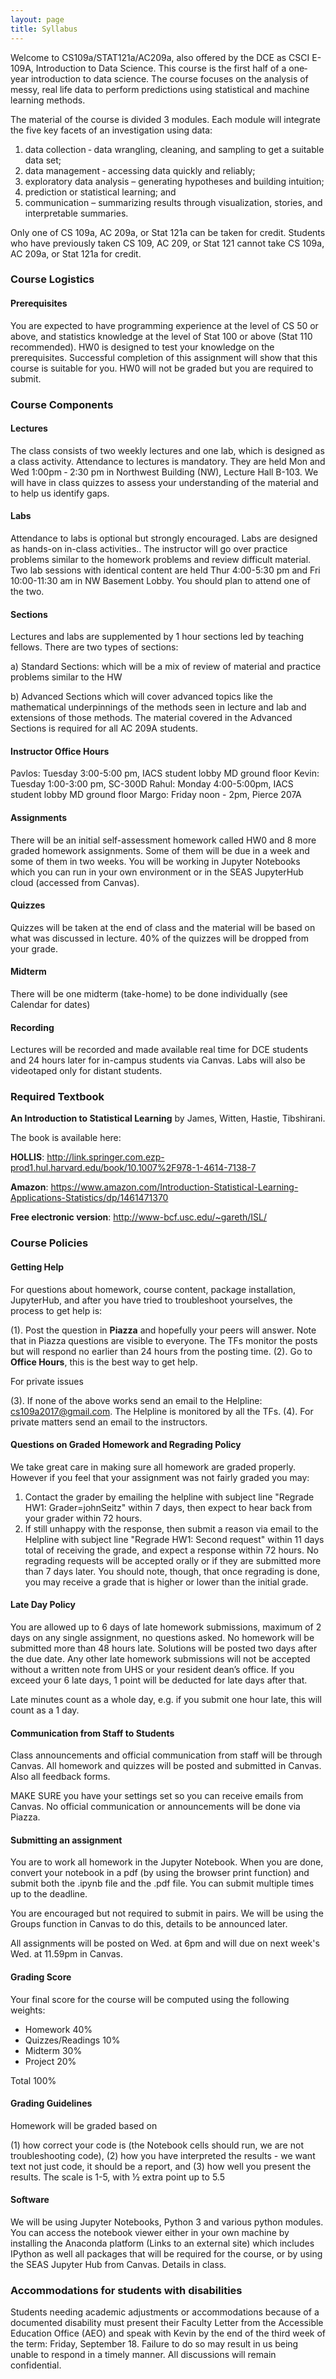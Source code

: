 ```yaml
---
layout: page
title: Syllabus
---
```

 
Welcome to CS109a/STAT121a/AC209a, also offered by the DCE as CSCI E-109A, Introduction to Data Science. This course is the first half of a one‐year introduction to data science. The course focuses on the analysis of messy, real life data to perform predictions using statistical and machine learning methods.

The material of the course is divided 3 modules. Each module will integrate the five key facets of an investigation using data: 

1. data collection ‐ data wrangling, cleaning, and sampling to get a suitable data set; 
2. data management ‐ accessing data quickly and reliably; 
3. exploratory data analysis – generating hypotheses and building intuition; 
4. prediction or statistical learning; and 
5. communication – summarizing results through visualization, stories, and interpretable summaries.

Only one of CS 109a, AC 209a, or Stat 121a can be taken for credit. Students who have previously taken CS 109, AC 209, or Stat 121 cannot take CS 109a, AC 209a, or Stat 121a for credit.

### Course Logistics

#### Prerequisites

You are expected to have programming experience at the level of CS 50 or above, and statistics knowledge at the level of Stat 100 or above (Stat 110 recommended). HW0 is designed to test your knowledge on the prerequisites. Successful completion of this assignment will show that this course is suitable for you. HW0 will not be graded but you are required to submit.

### Course Components

#### Lectures

The class consists of two weekly lectures and one lab, which is designed as a class activity. Attendance to lectures is mandatory. They are held Mon and Wed 1:00pm ‐ 2:30 pm in Northwest Building (NW), Lecture Hall B-103. We will have in class quizzes to assess your understanding of the material and to help us identify gaps.

#### Labs

Attendance to labs is optional but strongly encouraged.  Labs are designed as hands-on in-class activities.. The instructor will go over practice problems similar to the homework problems and review difficult material.
Two lab sessions with identical content are held Thur 4:00-5:30 pm and Fri 10:00-11:30 am in NW Basement Lobby. You should plan to attend one of the two.

#### Sections

Lectures and labs are supplemented by 1 hour sections led by teaching fellows. There are two types of sections: 

a) Standard Sections: which will be a mix of review of material and practice problems similar to the HW 

b) Advanced Sections which will cover advanced topics like the mathematical underpinnings of the methods seen in lecture and lab and extensions of those methods.  The material covered in the Advanced Sections is required for all AC 209A students.

#### Instructor Office Hours

Pavlos: Tuesday 3:00-5:00 pm, IACS student lobby MD ground floor
Kevin: Tuesday 1:00-3:00 pm, SC-300D
Rahul: Monday 4:00-5:00pm, IACS student lobby MD ground floor
Margo: Friday noon - 2pm, Pierce 207A

#### Assignments
There will be an initial self-assessment homework called HW0 and 8 more graded homework assignments. Some of them will be due in a week and some of them in two weeks. You will be working in Jupyter Notebooks which you can run in your own environment or in the SEAS JupyterHub cloud (accessed from Canvas). 

#### Quizzes

Quizzes will be taken at the end of class and the material will be based on what was discussed in lecture. 
40% of the quizzes will be dropped from your grade.

#### Midterm

There will be one midterm (take-home) to be done individually (see Calendar for dates) 

#### Recording

Lectures will be recorded and made available real time for DCE students and 24 hours later for in-campus students via Canvas.
Labs will also be videotaped only for distant students. 

### Required Textbook

**An Introduction to Statistical Learning** by James, Witten, Hastie, Tibshirani. 

The book is available here:

**HOLLIS**: http://link.springer.com.ezp-prod1.hul.harvard.edu/book/10.1007%2F978-1-4614-7138-7

**Amazon**: https://www.amazon.com/Introduction-Statistical-Learning-Applications-Statistics/dp/1461471370 

**Free electronic version**: http://www-bcf.usc.edu/~gareth/ISL/ 

### Course Policies

#### Getting Help

For questions about homework, course content, package installation, JupyterHub, and after you have tried to troubleshoot yourselves, the process to get help is:

(1). Post the question in **Piazza** and hopefully your peers will answer.  Note that in Piazza questions are visible to everyone. The TFs monitor the posts but will respond no earlier than 24 hours from the posting time. 
(2). Go to **Office Hours**, this is the best way to get help.

For private issues 

(3). If none of the above works send an email to the Helpline: cs109a2017@gmail.com. The Helpline is monitored by all the TFs.
(4). For private matters send an email to the instructors.

#### Questions on Graded Homework and Regrading Policy 

We take great care in making sure all homework are graded properly. However if you feel that your assignment was not fairly graded you may:

1. Contact the grader by emailing the helpline with subject line "Regrade HW1: Grader=johnSeitz"  within 7 days, then expect to hear back from your grader within 72 hours.  
2. If still unhappy with the response, then submit a reason via email to the Helpline with subject line "Regrade HW1: Second request" within 11 days total of receiving the grade, and expect a response within 72 hours. No regrading requests will be accepted orally or if they are submitted more than 7 days later. You should note, though, that once regrading is done, you may receive a grade that is higher or lower than the initial grade. 

#### Late Day Policy

You are allowed up to 6 days of late homework submissions, maximum of 2 days on any single assignment, no questions asked. No homework will be submitted more than 48 hours late.  Solutions will be posted two days after the due date.  Any other late homework submissions will not be accepted without a written note from UHS or your resident dean’s office. If you exceed your 6 late days, 1 point will be deducted for late days after that. 

Late minutes count as a whole day, e.g. if you submit one hour late, this will count as a 1 day.

#### Communication from Staff to Students

Class announcements and official communication from staff will be through Canvas. All homework and quizzes will be posted and submitted in Canvas. Also all feedback forms. 

MAKE SURE you have your settings set so you can receive emails from Canvas. No official communication or announcements will be done via Piazza. 

#### Submitting an assignment

You are to work all homework in the Jupyter Notebook. When you are done, convert your notebook in a pdf (by using the browser print function) and submit both the .ipynb file and the .pdf file. You can submit multiple times up to the deadline. 

You are encouraged but not required to submit in pairs. We will be using the Groups function in Canvas to do this, details to be announced later.

All assignments will be posted on Wed. at 6pm and will due on next week's Wed. at 11.59pm in Canvas.  

#### Grading Score 

Your final score for the course will be computed using the following weights:

- Homework 40%   
- Quizzes/Readings  10%   
- Midterm  30%   
- Project  20%

Total  100%  

#### Grading Guidelines

Homework will be graded based on 

(1) how correct your code is  (the Notebook cells should run, we are not troubleshooting code), 
(2) how you have interpreted the results - we want text not just code, it should be a report, and 
(3) how well you present the results. The scale is 1-5, with ½ extra point up to 5.5

#### Software 

We will be using Jupyter Notebooks, Python 3 and various python modules. You can access the notebook viewer either in your own machine by installing the Anaconda platform (Links to an external site) which includes IPython as well all packages that will be required for the course, or by using the SEAS Jupyter Hub from Canvas. Details in class.

### Accommodations for students with disabilities

Students needing academic adjustments or accommodations because of a documented disability must present their Faculty Letter from the Accessible Education Office (AEO) and speak with Kevin by the end of the third week of the term: Friday, September 18.  Failure to do so may result in us being unable to respond in a timely manner. All discussions will remain confidential.
 
 

